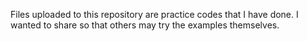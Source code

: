 Files uploaded to this repository are practice codes that I have done. I wanted to share so that others may try the examples themselves. 
